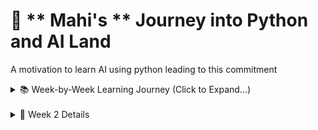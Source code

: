 # 🐍 ** Mahi's ** Journey into Python and AI Land
A motivation to learn AI using python leading to this commitment

<details>

<summary> 📚 Week-by-Week Learning Journey (Click to Expand...) </summary>

<br/>
| Week | Topics Covered                | Status          | Actual Days Spent | Time frame        |
|------|-------------------------------|-----------------|-------------------|-------------------|
| 1    | Python basics, functions, I/O | ✅ Completed    | 3 Days            | July 2025         |
| 2    | NumPy, Pandas, Data Viz       | 🚧 In Progress  |
| 3    | Coming soon...                | 🔜 Planned      |

----------------------------------------------------------------------------------------------------
<br/>
<details>
        <summary>📘 Week 1 Details</summary>
        <br/>
        - ✅ Python syntax, variables  
        - ✅ Functions & parameters  
        - ✅ Basic I/O and file handling  
    </details>
</details>

<br/>
<details>
        <summary>📗 Week 2 Details</summary>
        <br/>
        - 🚧 NumPy arrays and operations  
        - 🚧 Pandas: DataFrames and Series  
        - 📊 Matplotlib and Seaborn (Coming up)  
</details>

</details>